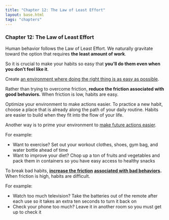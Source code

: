 ```yaml
---
title: "Chapter 12: The Law of Least Effort"
layout: base.html
tags: "chapters"
---
```


### Chapter 12: The Law of Least Effort

Human behavior follows the Law of Least Effort. We naturally gravitate toward the option that requires **the least amount of work**.

So it is crucial to make your habits so easy that **you’ll do them even when you don’t feel like it**. 

Create [an environment where doing the right thing is as easy as possible](https://dansilvestre.com/make-better-decisions/). 

Rather than trying to overcome friction, **reduce the friction associated with good behaviors.** When friction is low, habits are easy. 

Optimize your environment to make actions easier. To practice a new habit, choose a place that is already along the path of your daily routine. Habits are easier to build when they fit into the flow of your life. 

Another way is to prime your environment to [make future actions easier](https://dansilvestre.com/improve-focus/). 

For example:

- Want to exercise? Set out your workout clothes, shoes, gym bag, and water bottle ahead of time
- Want to improve your diet? Chop up a ton of fruits and vegetables and pack them in containers so you have easy access to healthy snacks

To break bad habits, **[increase the friction](https://dansilvestre.com/quit-bad-habits/)** **[associated with bad behaviors](https://dansilvestre.com/quit-bad-habits/).** When friction is high, habits are difficult. 

For example:

- Watch too much television? Take the batteries out of the remote after each use so it takes an extra ten seconds to turn it back on
- Check your phone too much? Leave it in another room so you must get up to check it
